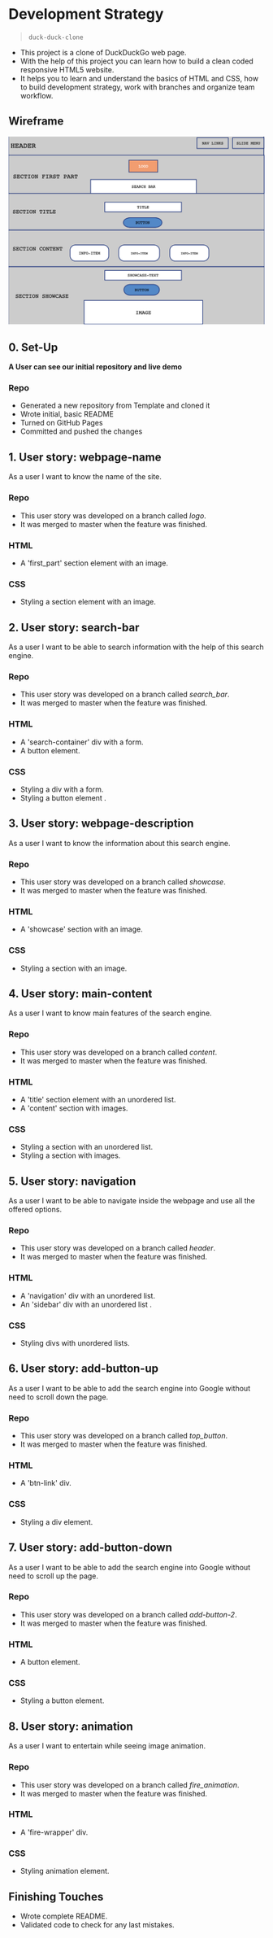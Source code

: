 # Development Strategy

> `duck-duck-clone`

- This project is a clone of DuckDuckGo web page. 
- With the help of this project you can learn how to build a clean coded responsive HTML5 website.
- It helps you to learn and understand the basics of HTML and CSS, how to build development strategy, work with branches and organize team workflow.

## Wireframe

<!-- include a wireframe for your project in this repository, and display it here -->
<!-- wireframe.cc is a good site for getting started with wireframes -->
![wireframe](./Wireframe.png
)

## 0. Set-Up

__A User can see our initial repository and live demo__

### Repo

- Generated a new repository from Template and cloned it
- Wrote initial, basic README
- Turned on GitHub Pages
- Committed and pushed the changes


## 1. User story: webpage-name

As a user I want to know the name of the site.

### Repo

- This user story was developed on a branch called _logo_.
- It was merged to master when the feature was finished.

### HTML

- A 'first_part' section element with an image.


### CSS

- Styling a section element with an image.


## 2. User story: search-bar

As a user I want to be able to search information with the help of this search engine.

### Repo

- This user story was developed on a branch called _search_bar_.
- It was merged to master when the feature was finished.

### HTML

- A 'search-container' div with a form.
- A button element.

### CSS

- Styling a div with a form.
- Styling a button element .

## 3. User story: webpage-description

As a user I want to know the information about this search engine.

### Repo

- This user story was developed on a branch called _showcase_.
- It was merged to master when the feature was finished.

### HTML

- A 'showcase' section with an image.

### CSS

- Styling a section with an image.

## 4. User story: main-content

As a user I want to know main features of the search engine.

### Repo

- This user story was developed on a branch called _content_.
- It was merged to master when the feature was finished.

### HTML

- A 'title' section element with an unordered list.
- A 'content' section with images.

### CSS

- Styling a section with an unordered list.
- Styling a section with images.

## 5. User story: navigation

As a user I want to be able to navigate  inside the webpage and use all the offered options.

### Repo

- This user story was developed on a branch called _header_.
- It was merged to master when the feature was finished.

### HTML

- A 'navigation' div with an unordered list.
- An 'sidebar' div with an unordered list .

### CSS

- Styling divs with unordered lists.


## 6. User story: add-button-up

As a user I want to be able to add the search engine into Google without need to scroll down the page.

### Repo

- This user story was developed on a branch called _top_button_.
- It was merged to master when the feature was finished.

### HTML

- A 'btn-link' div.

### CSS

- Styling a div element.


## 7. User story: add-button-down

As a user I want to be able to add the search engine into Google without need to scroll up the page.

### Repo

- This user story was developed on a branch called _add-button-2_.
- It was merged to master when the feature was finished.

### HTML

- A button element.

### CSS

- Styling a button element.

## 8. User story: animation

As a user I want to entertain while seeing image animation.

### Repo

- This user story was developed on a branch called _fire_animation_.
- It was merged to master when the feature was finished.

### HTML

- A 'fire-wrapper' div.

### CSS

- Styling animation element.


## Finishing Touches

- Wrote complete README.
- Validated code to check for any last mistakes.
